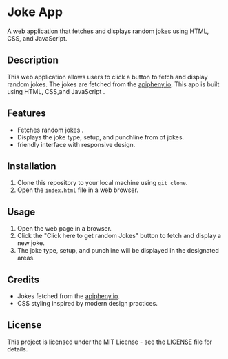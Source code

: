 # Joke App

A web application that fetches and displays random jokes using HTML, CSS, and JavaScript.

## Description

This web application allows users to click a button to fetch and display random jokes. The jokes are fetched from the [apipheny.io](https://official-joke-api.appspot.com/). This app is built using HTML, CSS,and JavaScript .

## Features

- Fetches random jokes .
- Displays the joke type, setup, and punchline from of jokes.
- friendly interface with responsive design.

## Installation

1. Clone this repository to your local machine using `git clone`.
2. Open the `index.html` file in a web browser.

## Usage

1. Open the web page in a browser.
2. Click the "Click here to get random Jokes" button to fetch and display a new joke.
3. The joke type, setup, and punchline will be displayed in the designated areas.

## Credits

- Jokes fetched from the [apipheny.io](https://official-joke-api.appspot.com/).
- CSS styling inspired by modern design practices.

## License

This project is licensed under the MIT License - see the [LICENSE](LICENSE) file for details.

